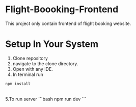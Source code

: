 # Flight-Boooking-Frontend

This project only contain frontend of flight booking website.

# Setup In Your System 

1. Clone repository<br />
2. navigate to the clone directory.<br />
3. Open with any IDE.<br />
4. In terminal run 
```bash
npm install
```
<br />
5.To run server
```bash
npm run dev
```
<br />

